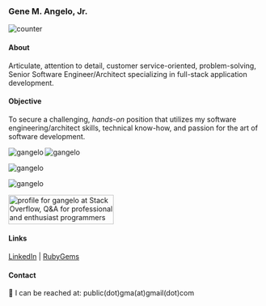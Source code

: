 ### Gene M. Angelo, Jr.

![counter](https://en8kx5ujr7pir9h.m.pipedream.net)

#### About

Articulate, attention to detail, customer service-oriented, problem-solving, Senior Software Engineer/Architect specializing in full-stack application development.

#### Objective

To secure a challenging, _hands-on_ position that utilizes my software engineering/architect skills, technical know-how, and passion for the art of software development.

<p>
<img align="left" src="https://github-readme-stats.vercel.app/api/top-langs?username=gangelo&theme=chartreuse-dark&show_icons=true&locale=en&layout=compact" alt="gangelo" />
</p>

<p>
<img align="center" src="https://github-readme-stats.vercel.app/api?username=gangelo&theme=chartreuse-dark&show_icons=true&locale=en" alt="gangelo" />
</p>

<p>
<img align="center" src="https://github-readme-streak-stats.herokuapp.com?user=gangelo&theme=dark" alt="gangelo" />
</p>

<p>
<img align="center" src="https://activity-graph.herokuapp.com/graph?theme=react-dark&username=gangelo" alt="gangelo" />  
</p>

<p>
<a href="https://stackoverflow.com/users/416122/gangelo"><img src="https://stackoverflow.com/users/flair/416122.png?theme=dark" width="208" height="58" alt="profile for gangelo at Stack Overflow, Q&amp;A for professional and enthusiast programmers" title="profile for gangelo at Stack Overflow, Q&amp;A for professional and enthusiast programmers"></a>
</p>

#### Links
[LinkedIn](https://www.linkedin.com/in/geneangelo) | [RubyGems](https://rubygems.org/profiles/gangelo)

#### Contact
:e-mail: I can be reached at: public(dot)gma(at)gmail(dot)com

<!--
**gangelo/gangelo** is a ✨ _special_ ✨ repository because its `README.md` (this file) appears on your GitHub profile.

Here are some ideas to get you started:

- 🔭 I’m currently working on ...
- 🌱 I’m currently learning ...
- 👯 I’m looking to collaborate on ...
- 🤔 I’m looking for help with ...
- 💬 Ask me about ...
- 📫 How to reach me: ...
- 😄 Pronouns: ...
- ⚡ Fun fact: ...
#### Fun Facts
:boom: "Ex"-Marine Honor Graduate, Paris Island, SC 1986.

-->
